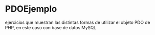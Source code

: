 # PDOEjemplo
ejercicios  que muestran las distintas formas de utilizar el objeto PDO de PHP, en este caso con base de datos MySQL 
